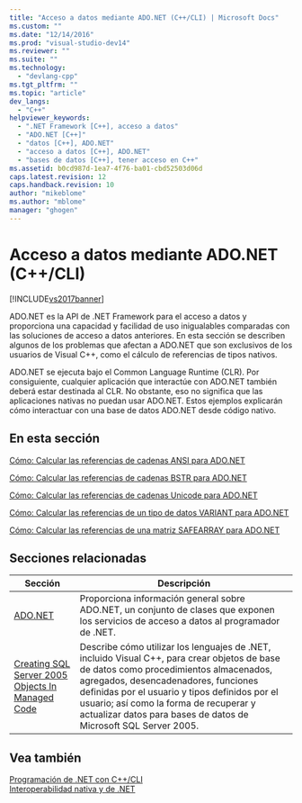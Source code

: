 ```yaml
---
title: "Acceso a datos mediante ADO.NET (C++/CLI) | Microsoft Docs"
ms.custom: ""
ms.date: "12/14/2016"
ms.prod: "visual-studio-dev14"
ms.reviewer: ""
ms.suite: ""
ms.technology: 
  - "devlang-cpp"
ms.tgt_pltfrm: ""
ms.topic: "article"
dev_langs: 
  - "C++"
helpviewer_keywords: 
  - ".NET Framework [C++], acceso a datos"
  - "ADO.NET [C++]"
  - "datos [C++], ADO.NET"
  - "acceso a datos [C++], ADO.NET"
  - "bases de datos [C++], tener acceso en C++"
ms.assetid: b0cd987d-1ea7-4f76-ba01-cbd52503d06d
caps.latest.revision: 12
caps.handback.revision: 10
author: "mikeblome"
ms.author: "mblome"
manager: "ghogen"
---
```

# Acceso a datos mediante ADO.NET (C++/CLI)
[!INCLUDE[vs2017banner](../assembler/inline/includes/vs2017banner.md)]

ADO.NET es la API de .NET Framework para el acceso a datos y proporciona una capacidad y facilidad de uso inigualables comparadas con las soluciones de acceso a datos anteriores.  En esta sección se describen algunos de los problemas que afectan a ADO.NET que son exclusivos de los usuarios de Visual C\+\+, como el cálculo de referencias de tipos nativos.  
  
 ADO.NET se ejecuta bajo el Common Language Runtime \(CLR\).  Por consiguiente, cualquier aplicación que interactúe con ADO.NET también deberá estar destinada al CLR.  No obstante, eso no significa que las aplicaciones nativas no puedan usar ADO.NET.  Estos ejemplos explicarán cómo interactuar con una base de datos ADO.NET desde código nativo.  
  
## En esta sección  
 [Cómo: Calcular las referencias de cadenas ANSI para ADO.NET](../dotnet/how-to-marshal-ansi-strings-for-adonet-cpp-cli.md)  
  
 [Cómo: Calcular las referencias de cadenas BSTR para ADO.NET](../dotnet/how-to-marshal-bstr-strings-for-adonet-cpp-cli.md)  
  
 [Cómo: Calcular las referencias de cadenas Unicode para ADO.NET](../dotnet/how-to-marshal-unicode-strings-for-adonet-cpp-cli.md)  
  
 [Cómo: Calcular las referencias de un tipo de datos VARIANT para ADO.NET](../dotnet/how-to-marshal-a-variant-for-adonet-cpp-cli.md)  
  
 [Cómo: Calcular las referencias de una matriz SAFEARRAY para ADO.NET](../dotnet/how-to-marshal-a-safearray-for-adonet-cpp-cli.md)  
  
## Secciones relacionadas  
  
|Sección|Descripción|  
|-------------|-----------------|  
|[ADO.NET](../Topic/ADO.NET.md)|Proporciona información general sobre ADO.NET, un conjunto de clases que exponen los servicios de acceso a datos al programador de .NET.|  
|[Creating SQL Server 2005 Objects In Managed Code](http://msdn.microsoft.com/es-es/5358a825-e19b-49aa-8214-674ce5fed1da)|Describe cómo utilizar los lenguajes de .NET, incluido Visual C\+\+, para crear objetos de base de datos como procedimientos almacenados, agregados, desencadenadores, funciones definidas por el usuario y tipos definidos por el usuario; así como la forma de recuperar y actualizar datos para bases de datos de Microsoft SQL Server 2005.|  
  
## Vea también  
 [Programación de .NET con C\+\+\/CLI](../dotnet/dotnet-programming-with-cpp-cli-visual-cpp.md)   
 [Interoperabilidad nativa y de .NET](../dotnet/native-and-dotnet-interoperability.md)